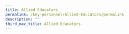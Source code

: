 ```yaml
---
title: Allied Educators
permalink: /key-personnel/Allied-Educators/permalink
description: ""
third_nav_title: Allied Educators
---
```

